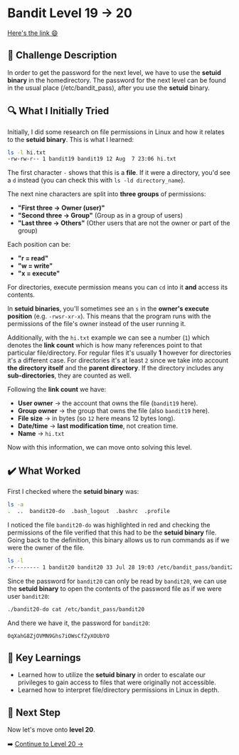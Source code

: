 # Bandit Level 19 → 20
[Here's the link 😄](https://overthewire.org/wargames/bandit/bandit20.html)
## 📝 **Challenge Description**  
In order to get the password for the next level, we have to use the **setuid binary** in the homedirectory. The password for the next level can be found in the usual place (/etc/bandit_pass), after you use the **setuid** binary.



## 🔍 **What I Initially Tried**  
Initially, I did some research on file permissions in Linux and how it relates to the **setuid binary**. This is what I learned:

```bash
ls -l hi.txt
-rw-rw-r-- 1 bandit19 bandit19 12 Aug  7 23:06 hi.txt
```
The first character `-` shows that this is a **file**. If it were a directory, you'd see a `d` instead (you can check this with `ls -ld directory_name`).

The next nine characters are split into **three groups** of permissions:
- **"First three → Owner (user)"**
- **"Second three → Group"** (Group as in a group of users)
- **"Last three → Others"**  (Other users that are not the owner or part of the group)

Each position can be:
- **"r = read"**
- **"w = write"**
- **"x = execute"**

For directories, execute permission means you can `cd` into it **and** access its contents.

In **setuid binaries**, you'll sometimes see an `s` in the **owner's execute position** (e.g. `-rwsr-xr-x`). This means that the program runs with the permissions of the file's owner instead of the user running it. 

Additionally, with the `hi.txt` example we can see a number (`1`) which denotes the **link count** which is how many references point to that particular file/directory. For regular files it's usually **1** however for directories it's a different case. For directories it's at least `2` since we take into account **the directory itself** and the **parent directory**. If the directory includes any **sub-directories**, they are counted as well.

Following the **link count** we have:
- **User owner** → the account that owns the file (`bandit19` here).
- **Group owner** → the group that owns the file (also `bandit19` here).
- **File size** → in bytes (so `12` here means 12 bytes long).
- **Date/time** → **last modification time**, not creation time.
- **Name** → `hi.txt`

Now with this information, we can move onto solving this level.

## ✔️ What Worked
First I checked where the **setuid binary** was:
```bash
ls -a
.  ..  bandit20-do  .bash_logout  .bashrc  .profile
```

I noticed the file `bandit20-do` was highlighted in red and checking the permissions of the file verified that this had to be the **setuid binary** file. Going back to the definition, this binary allows us to run commands as if we were the owner of the file. 

```bash
ls -l
-r-------- 1 bandit20 bandit20 33 Jul 28 19:03 /etc/bandit_pass/bandit20
```
Since the password for `bandit20` can only be read by `bandit20`, we can use the **setuid binary** to open the contents of the password file as if we were user `bandit20`:
```bash
./bandit20-do cat /etc/bandit_pass/bandit20
```

And there we have it, the password for `bandit20`:
```
0qXahG8ZjOVMN9Ghs7iOWsCfZyXOUbYO
```

## 🧠 Key Learnings
- Learned how to utilize the **setuid binary** in order to escalate our privileges to gain access to files that were originally not accessible.
- Learned how to interpret file/directory permissions in Linux in depth. 


## 🔐 Next Step
Now let's move onto **level 20**. 

➡️ [Continue to Level 20 →](https://github.com/aminuzz/Bandit-CTF-Journey/blob/main/level%2020.md)
